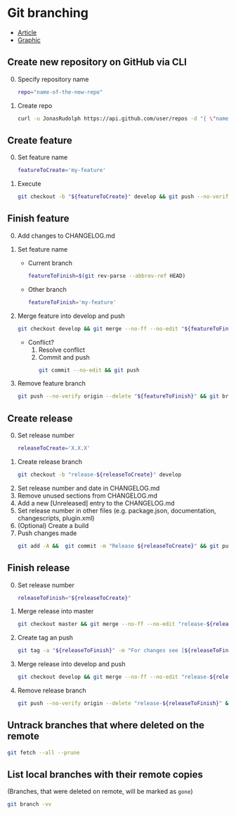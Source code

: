 # Git branching
* [Article](http://nvie.com/posts/a-successful-git-branching-model/)
* [Graphic](http://nvie.com/files/Git-branching-model.pdf)

## Create new repository on GitHub via CLI
0. Specify repository name
   ```bash
   repo="name-of-the-new-repo"
   ```
1. Create repo
   ```bash
   curl -u JonasRudolph https://api.github.com/user/repos -d "{ \"name\": \"${repo}\" }"
   ```

## Create feature
0. Set feature name
   ```bash
   featureToCreate='my-feature'
   ```
1. Execute  
    ```bash
    git checkout -b "${featureToCreate}" develop && git push --no-verify --set-upstream origin "${featureToCreate}"
    ```

## Finish feature
0. Add changes to CHANGELOG.md
1. Set feature name
    * Current branch
        ```bash
        featureToFinish=$(git rev-parse --abbrev-ref HEAD)
        ```
    * Other branch
        ```bash
        featureToFinish='my-feature'
        ```
2. Merge feature into develop and push
    ```bash
    git checkout develop && git merge --no-ff --no-edit "${featureToFinish}" && git push
    ```
    * Conflict?
        1. Resolve conflict
        2. Commit and push
            ```bash
            git commit --no-edit && git push
            ```
        
      
3. Remove feature branch
    ```bash
    git push --no-verify origin --delete "${featureToFinish}" && git branch -d "${featureToFinish}"
    ```

## Create release
0. Set release number
    ```bash
    releaseToCreate='X.X.X'
    ```
1. Create release branch
    ```bash
    git checkout -b "release-${releaseToCreate}" develop
    ```
2. Set release number and date in CHANGELOG.md
3. Remove unused sections from CHANGELOG.md
4. Add a new [Unreleased] entry to the CHANGELOG.md
5. Set release number in other files (e.g. package.json, documentation, changescripts, plugin.xml)
6. (Optional) Create a build
6. Push changes made
    ```bash
    git add -A &&  git commit -m "Release ${releaseToCreate}" && git push --set-upstream origin "release-${releaseToCreate}"
    ```

## Finish release
0. Set release number
    ```bash
    releaseToFinish="${releaseToCreate}"
    ```
1. Merge release into master  
    ```bash
    git checkout master && git merge --no-ff --no-edit "release-${releaseToFinish}"
    ```
2. Create tag an push
    ```bash
    git tag -a "${releaseToFinish}" -m "For changes see [${releaseToFinish}] section in CHANGELOG.md" && git push --no-verify && git push --no-verify --tags
    ```
3. Merge release into develop and push
    ```bash
    git checkout develop && git merge --no-ff --no-edit "release-${releaseToFinish}" && git push --no-verify
    ```
4. Remove release branch
    ```bash
    git push --no-verify origin --delete "release-${releaseToFinish}" && git branch -d "release-${releaseToFinish}"
    ```

## Untrack branches that where deleted on the remote
```bash
git fetch --all --prune
```

## List local branches with their remote copies
(Branches, that were deleted on remote, will be marked as `gone`)
```bash
git branch -vv
```
